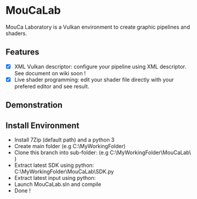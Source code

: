 # MouCaLab
MouCa Laboratory is a Vulkan environment to create graphic pipelines and shaders.

## Features
- [x] XML Vulkan descriptor: configure your pipeline using XML descriptor. See document on wiki soon !
- [x] Live shader programming: edit your shader file directly with your prefered editor and see result.

## Demonstration


## Install Environment
* Install 7Zip (default path) and a python 3
* Create main folder (e.g C:\MyWorkingFolder\)
* Clone this branch into sub-folder: (e.g C:\MyWorkingFolder\MouCaLab\ )
* Extract latest SDK using python: C:\MyWorkingFolder\MouCaLab\SDK.py
* Extract latest input using python:
* Launch MouCaLab.sln and compile
* Done !